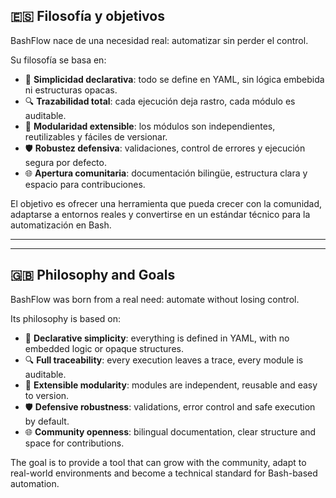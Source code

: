 ## 🇪🇸 Filosofía y objetivos

BashFlow nace de una necesidad real: automatizar sin perder el control. 

Su filosofía se basa en:

- 🧠 **Simplicidad declarativa**: todo se define en YAML, sin lógica embebida ni estructuras opacas.
- 🔍 **Trazabilidad total**: cada ejecución deja rastro, cada módulo es auditable.
- 🧩 **Modularidad extensible**: los módulos son independientes, reutilizables y fáciles de versionar.
- 🛡️ **Robustez defensiva**: validaciones, control de errores y ejecución segura por defecto.
- 🌐 **Apertura comunitaria**: documentación bilingüe, estructura clara y espacio para contribuciones.

El objetivo es ofrecer una herramienta que pueda crecer con la comunidad, adaptarse a entornos reales y convertirse en un estándar técnico para la automatización en Bash.

---
---

## 🇬🇧 Philosophy and Goals

BashFlow was born from a real need: automate without losing control. 

Its philosophy is based on:

- 🧠 **Declarative simplicity**: everything is defined in YAML, with no embedded logic or opaque structures.
- 🔍 **Full traceability**: every execution leaves a trace, every module is auditable.
- 🧩 **Extensible modularity**: modules are independent, reusable and easy to version.
- 🛡️ **Defensive robustness**: validations, error control and safe execution by default.
- 🌐 **Community openness**: bilingual documentation, clear structure and space for contributions.

The goal is to provide a tool that can grow with the community, adapt to real-world environments and become a technical standard for Bash-based automation.